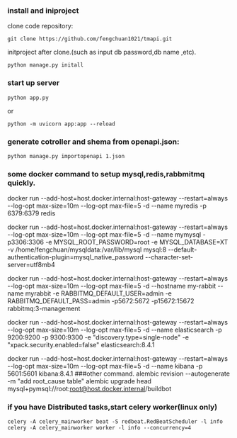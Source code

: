 ### install and iniproject

clone code repository:

```
git clone https://github.com/fengchuan1021/tmapi.git
```

initproject after clone.(such as input db password,db name ,etc).

```
python manage.py initall
```



### start up server

```
python app.py
```

or

```
python -m uvicorn app:app --reload
```





### generate cotroller and shema from openapi.json:



```shell
python manage.py importopenapi 1.json
```







### some docker command to setup mysql,redis,rabbmitmq quickly.





docker run --add-host=host.docker.internal:host-gateway --restart=always --log-opt max-size=10m --log-opt max-file=5 -d --name myredis -p 6379:6379 redis

docker run --add-host=host.docker.internal:host-gateway --restart=always --log-opt max-size=10m --log-opt max-file=5 -d --name mymysql -p3306:3306 -e MYSQL_ROOT_PASSWORD=root -e MYSQL_DATABASE=XT  -v /home/fengchuan/mysqldata:/var/lib/mysql mysql:8 --default-authentication-plugin=mysql_native_password --character-set-server=utf8mb4

docker run --add-host=host.docker.internal:host-gateway --restart=always --log-opt max-size=10m --log-opt max-file=5 -d --hostname my-rabbit --name myrabbit -e RABBITMQ_DEFAULT_USER=admin -e RABBITMQ_DEFAULT_PASS=admin -p5672:5672 -p15672:15672 rabbitmq:3-management

docker run --add-host=host.docker.internal:host-gateway --restart=always --log-opt max-size=10m --log-opt max-file=5 -d --name elasticsearch  -p 9200:9200 -p 9300:9300 -e "discovery.type=single-node" -e "xpack.security.enabled=false" elasticsearch:8.4.1

docker run --add-host=host.docker.internal:host-gateway --restart=always --log-opt max-size=10m --log-opt max-file=5 -d --name kibana  -p 5601:5601 kibana:8.4.1
###other command.
alembic revision --autogenerate -m "add root_cause table"
alembic upgrade head
mysql+pymsql://root:root@host.docker.internal/buildbot


### if you have Distributed tasks,start celery worker(linux only)

```
celery -A celery_mainworker beat -S redbeat.RedBeatScheduler -l info
celery -A celery_mainworker worker -l info --concurrency=4
```